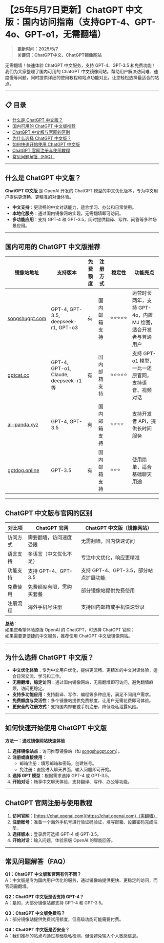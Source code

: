 # 【25年5月7日更新】ChatGPT 中文版：国内访问指南（支持GPT-4、GPT-4o、GPT-o1，无需翻墙）

> **更新时间：2025/5/7**  
> **关键词：ChatGPT中文、ChatGPT镜像网站**

无需翻墙！快速体验 ChatGPT 中文服务，支持 GPT-4、GPT-3.5 和免费功能！  
我们为大家整理了国内可用的 ChatGPT 中文镜像网站，帮助用户解决访问难、速度慢等问题，同时提供详细的使用教程和站点功能对比，让您轻松选择最适合的站点。

---

## 📋 目录

- [什么是 ChatGPT 中文版？](#什么是-chatgpt-中文版)
- [国内可用的 ChatGPT 中文版推荐](#国内可用的-chatgpt-中文版推荐)
- [ChatGPT 中文版与官网的区别](#chatgpt-中文版与官网的区别)
- [为什么选择 ChatGPT 中文版？](#为什么选择-chatgpt-中文版)
- [如何快速开始使用 ChatGPT 中文版](#如何快速开始使用-chatgpt-中文版)
- [ChatGPT 官网注册与使用教程](#chatgpt-官网注册与使用教程)
- [常见问题解答（FAQ）](#常见问题解答faq)

---

## 什么是 ChatGPT 中文版？

**ChatGPT 中文版** 是 OpenAI 开发的 ChatGPT 模型的中文优化版本，专为中文用户提供更流畅、更精准的对话体验。

- **中文支持**：更流畅的中文对话能力，适合学习、办公和日常使用。  
- **本地化服务**：通过国内镜像网站实现，无需翻墙即可访问。  
- **多功能应用**：支持 GPT-4 和 GPT-3.5，同时提供翻译、写作、问答等多种场景应用。

---

## 国内可用的 ChatGPT 中文版推荐

| 镜像站地址       | 支持版本                                | 免费额度 | 注册方式       | 稳定性   | 功能亮点                                                                 |
|------------------|-----------------------------------------|----------|----------------|----------|--------------------------------------------------------------------------|
| [songshugpt.com](https://songshugpt.com) | GPT-4, GPT-3.5, deepseek-r1, GPT-o3     | 有       | 国内邮箱支持   | ⭐⭐⭐⭐⭐    | 运营时长两年，支持 GPT-4o，内置 MJ 绘图，适合开发者与普通用户                  |
| [gptcat.cc](https://gptcat.cc)         | GPT-4, GPT-o1, Claude, deepseek-r1 等   | 有       | 国内邮箱支持   | ⭐⭐⭐⭐⭐    | 支持 GPT-o1 模型，一比一还原官网，支持语音、视频对话                       |
| [ai-panda.xyz](https://ai-panda.xyz)   | GPT-4, GPT-3.5                          | 有       | 国内邮箱支持   | ⭐⭐⭐⭐     | 支持开发者 API，提供长时间服务                                              |
| [gptdog.online](https://gptdog.online) | GPT-3.5                                 | 有       | 国内邮箱支持   | ⭐⭐⭐      | 使用简单，适合基础聊天用途                                                  |

---

## ChatGPT 中文版与官网的区别

| 对比项         | ChatGPT 官网                        | ChatGPT 中文版（镜像网站）             |
|----------------|-------------------------------------|----------------------------------------|
| 访问方式       | 需要翻墙，访问速度受限              | 无需翻墙，国内快速访问                 |
| 语言支持       | 多语言（中文优化不足）              | 专注中文优化，响应更精准               |
| 功能支持       | 支持 GPT-4、GPT-3.5                 | 支持 GPT-4、GPT-3.5，部分站点扩展功能  |
| 免费使用       | 免费额度有限，需购买套餐             | 部分镜像站提供免费使用                 |
| 注册流程       | 海外手机号注册                      | 支持国内邮箱或手机快速登录             |

**总结**：  
如果您希望体验原版 OpenAI 的 ChatGPT，可选择 ChatGPT 官网；  
如果需要更便捷的中文服务，推荐使用 ChatGPT 中文版镜像网站。

---

## 为什么选择 ChatGPT 中文版？

- **中文优化体验**：专为中文用户优化，提供更流畅、更精准的中文对话体验，适合日常交流、学习和工作。
- **无需翻墙，稳定访问**：通过国内镜像网站，无需翻墙即可访问，避免翻墙麻烦，访问更稳定。
- **支持多功能应用**：支持翻译、写作、编程等多种应用，满足不同用户需求。
- **免费额度与灵活性**：多个镜像站提供免费额度，让用户无需花费即可体验。
- **更安全的注册方式**：支持国内邮箱或手机注册，降低隐私泄露风险。

---

## 如何快速开始使用 ChatGPT 中文版

**方法一：通过镜像网站快速体验**

1. **选择镜像站点**：访问推荐镜像站（如 [songshugpt.com](https://songshugpt.com)）。
2. **注册或直接使用**：
   - 邮箱注册：填写邮箱和密码，创建账号。
   - 免注册：直接进入聊天界面，输入问题即可开始。
3. **选择 GPT 模型**：根据需求选择 GPT-4 或 GPT-3.5。
4. **开始对话**：畅享中文聊天体验，支持翻译、写作、办公等功能。

---

## ChatGPT 官网注册与使用教程

1. **访问官网**：[https://chat.openai.com](https://chat.openai.com)（需翻墙）  
2. **注册账号**：准备一个海外手机号进行验证码验证，填写邮箱、设置密码完成注册。
3. **选择版本**：登录后可选择 GPT-4 或 GPT-3.5。
4. **开始对话**：输入问题，体验原版 OpenAI 的智能回答。

---

## 常见问题解答（FAQ）

**Q1：ChatGPT 中文版和官网有何不同？**  
A：中文版是专为国内用户优化的服务，通过镜像站提供更快、更稳定的访问，而官网需翻墙。

**Q2：ChatGPT 中文版是否支持 GPT-4？**  
A：是的，大部分镜像站都支持 GPT-4 和 GPT-3.5。

**Q3：ChatGPT 中文版免费吗？**  
A：部分镜像站提供免费试用额度，但高级功能可能需要付费。

**Q4：ChatGPT 中文版是否安全？**  
A：我们推荐的站点均通过基础隐私检测，但请避免输入个人敏感信息。
